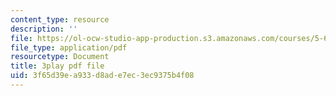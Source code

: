 ```yaml
---
content_type: resource
description: ''
file: https://ol-ocw-studio-app-production.s3.amazonaws.com/courses/5-61-physical-chemistry-fall-2017/3f65d39ea933d8ade7ec3ec9375b4f08_zq0KO8Gmrm0.pdf
file_type: application/pdf
resourcetype: Document
title: 3play pdf file
uid: 3f65d39e-a933-d8ad-e7ec-3ec9375b4f08
---
```

